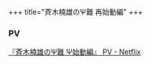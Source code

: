 +++
title="斉木楠雄のΨ難 再始動編"
+++

### PV
[『斉木楠雄のΨ難 Ψ始動編』 PV - Netflix](https://youtu.be/q6ADSNh9ceQ?si=-w2Tj-X6tu_tgdms)